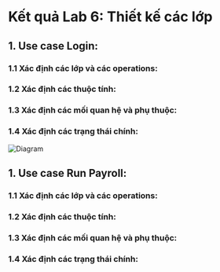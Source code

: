 # Kết quả Lab 6: Thiết kế các lớp
## 1. Use case Login:
### 1.1 Xác định các lớp và các operations:
### 1.2 Xác định các thuộc tính:
### 1.3 Xác định các mối quan hệ và phụ thuộc:
### 1.4 Xác định các trạng thái chính:
![Diagram](https://www.planttext.com/api/plantuml/png/UhzxlqDnIM9HIMbk3bTnTcQUGb5-SIeNLxHMh8Akhfs2Ntw9JtvwUcgAPnuN4jjAmI_zs8Q7k-TcAgGStfcNhf2SSMn3eiAHYKUQWPoyZ8UxrXPm8Mi06nQMc9EPabYIcPSEr0zMer2ISNWBK0TGZ0jPrkFXxdQWtCFT4u6IHoOc0idip8UxctCLIeeIaJKXwG9RWN1W25oH0j2SnGKAEK0pkN1wuCZ4mujHtG-oPa5UXa8oo1mkBXIVG3Z-fILupQaeVRXhQOb2Hlx3NTkJ5GeoCW-l0Zbcr_uI4BaGq_Ke8OpaWMm84yCVG0TWn1ANGsfU2YWs0G000F__0m00)

## 1. Use case Run Payroll:
### 1.1 Xác định các lớp và các operations:
### 1.2 Xác định các thuộc tính:
### 1.3 Xác định các mối quan hệ và phụ thuộc:
### 1.4 Xác định các trạng thái chính:
